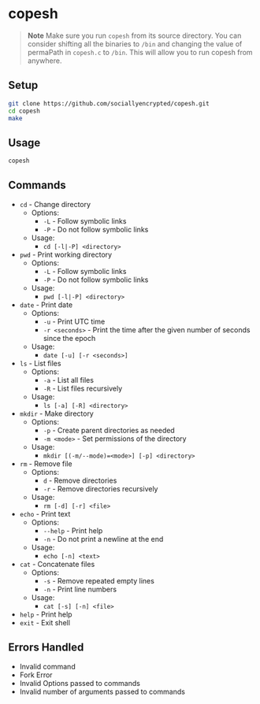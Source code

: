 # copesh

> **Note**
> Make sure you run `copesh` from its source directory. You can consider shifting all the binaries to `/bin` and changing the value of permaPath in `copesh.c` to `/bin`. This will allow you to run copesh from anywhere.

## Setup
```bash
git clone https://github.com/sociallyencrypted/copesh.git
cd copesh
make
```

## Usage
```bash
copesh
```

## Commands
- `cd` - Change directory
  - Options:
    - `-L` - Follow symbolic links
    - `-P` - Do not follow symbolic links
  - Usage:
    - `cd [-l|-P] <directory>`
- `pwd` - Print working directory
  - Options:
    - `-L` - Follow symbolic links
    - `-P` - Do not follow symbolic links
  - Usage:
    - `pwd [-l|-P] <directory>`
- `date` - Print date
  - Options:
    - `-u` - Print UTC time
    - `-r <seconds>` - Print the time after the given number of seconds since the epoch
  - Usage:
    - `date [-u] [-r <seconds>]`
- `ls` - List files
  - Options:
    - `-a` - List all files
    - `-R` - List files recursively
  - Usage:
    - `ls [-a] [-R] <directory>`
- `mkdir` - Make directory
  - Options:
    - `-p` - Create parent directories as needed
    - `-m <mode>` - Set permissions of the directory
  - Usage:
    - `mkdir [(-m/--mode)=<mode>] [-p] <directory>`
- `rm` - Remove file
  - Options:
    - `d` - Remove directories
    - `-r` - Remove directories recursively
  - Usage:
    - `rm [-d] [-r] <file>`
- `echo` - Print text
  - Options:
    - `--help` - Print help
    - `-n` - Do not print a newline at the end
  - Usage:
    - `echo [-n] <text>`
- `cat` - Concatenate files
  - Options:
    - `-s` - Remove repeated empty lines
    - `-n` - Print line numbers
  - Usage:
    - `cat [-s] [-n] <file>`
- `help` - Print help
- `exit` - Exit shell

## Errors Handled
- Invalid command
- Fork Error
- Invalid Options passed to commands
- Invalid number of arguments passed to commands